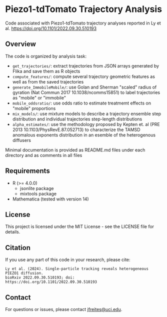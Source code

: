 # Piezo1-tdTomato Trajectory Analysis
Code associated with  Piezo1-tdTomato trajectory analyses reported in Ly et al. https://doi.org/10.1101/2022.09.30.510193

## Overview
The code is organized by analysis task:

- `get_trajectories/`: extract trajectories from JSON arrays generated by Flika and save them as R objects
- `compute_features/`: compute several trajectory geometric features as well as from the saved trajectories
- `generate_ImmobileMobile/`: use Golan and Sherman "scaled" radius of gyration (Nat Commun 2017 10.1038/ncomms15851) to label trajectories as "mobile" or "immobile"
- `mobile_oddsratio/`: use odds ratio to estimate treatmemt effects on "mobile" proportions 
- `mix_models/`: use mixture models to describe a trajectory ensemble step distribution and individual trajectories step-length distributions
- `alpha_estimates/`: use the methodology proposed by Kepten et. al (PRE 2013 10.1103/PhysRevE.87.052713) to characterize the TAMSD anomalous exponents distribution in an esemble of the heterogenous diffusers

Minimal documentation is provided as README.md files under each directory and as comments in all files

## Requirements

- R (>= 4.0.0)
  - jsonlite package
  - mixtools package
- Mathematica (tested with version 14)

## License

This project is licensed under the MIT License - see the LICENSE file for details.

## Citation

If you use any part of this code in your research, please cite:
```
Ly et al. (2024). Single-particle tracking reveals heterogeneous PIEZO1 diffusion.
bioRxiv 2022.09.30.510193; doi: https://doi.org/10.1101/2022.09.30.510193
```

## Contact

For questions or issues, please contact [jfreites@uci.edu](mailto:jfreites@uci.edu).
